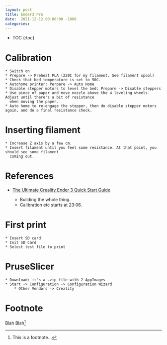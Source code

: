 ```yaml
---
layout: post
title: Ender3 Pro
date:  2021-12-12 00:00:00 -1000
categories:
---
```


* TOC
{:toc}

# Calibration

    * Switch on
    * Prepare -> Preheat PLA (220C for my filament. See filament spool)
    * Check that bed temperature is set to 50C.
    * Autohome printer: Perpare -> Auto Home
    * Disable stepper motors to level the bed: Prepare -> Disable steppers
    * Use piece of paper and move nozzle above the 4 leveling wheels. Adjust until there's a bit of resistance 
      when moving the paper.
    * Auto home to re-engage the stepper, then do disable stepper motors again, and do a final resistance check.

# Inserting filament

    * Increase Z axis by a few cm.
    * Insert filament until you feel some resistance. At that point, you should see some filament
      coming out.

# References

* [The Ultimate Creality Ender 3 Quick Start Guide](https://www.youtube.com/watch?v=dQ0q9zLygTY)

    * Building the whole thing.
    * Calibration etc starts at 23:06.
    
# First print

    * Insert SD card
    * Init SD Card
    * Select test file to print

# PruseSlicer

    * Download: it's a .zip file with 2 AppImages
    * Start -> Configuration -> Configuration Wizard
        * Other Vendors -> Creality

# Footnote

Blah Blah[^1]

[^1]: This is a footnote...


